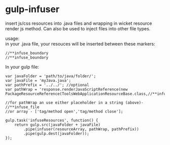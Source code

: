 # gulp-infuser

insert js/css resources into .java files and wrapping in
wicket resource render js method. Can also be used to inject files into
other file types.

usage:<br>in your .java file, your resouces will be inserted between these markers:
```
//**infuse_boundary
//**infuse_boundary
```
In your gulp file:
```
var javaFolder = 'path/to/java/folder/';
var javaFile = 'myJava.java';
var pathPrefix = '../../'; //optional
var pathWrap = 'response.renderJavaScriptReference(new PackageResourceReference(ToolsWebApplicationResourceBase.class,//**infuse_file));';

//for pathWrap an use either placeholder in a string (above)- //**infuse_file
//or array - ['tag/method open','tag/method close'];

gulp.task('infuseResources', function() {
    return gulp.src(javaFolder + javaFile)
        .pipe(infuser(resourceArray, pathWrap, pathPrefix))
        .pipe(gulp.dest(javaFolder));
});
